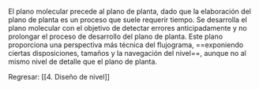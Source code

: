   
El plano molecular precede al plano de planta, dado que la elaboración del plano de planta es un proceso que suele requerir tiempo. Se desarrolla el plano molecular con el objetivo de detectar errores anticipadamente y no prolongar el proceso de desarrollo del plano de planta. Este plano proporciona una perspectiva más técnica del flujograma, ==exponiendo ciertas disposiciones, tamaños y la navegación del nivel==, aunque no al mismo nivel de detalle que el plano de planta.


Regresar: [[4. Diseño de nivel]]
